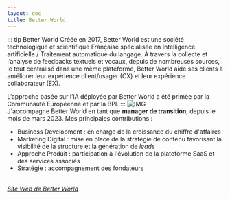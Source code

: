 ```yaml
---
layout: doc
title: Better World
---
```


::: tip Better World
Créée en 2017, Better World est une société technologique et scientifique Française spécialisée en Intelligence artificielle / Traitement automatique du langage. À travers la collecte et l’analyse de feedbacks textuels et vocaux, depuis de nombreuses sources, le tout centralisé dans une même plateforme, Better World aide ses clients à améliorer leur expérience client/usager (CX) et leur expérience collaborateur (EX).

L’approche basée sur l’IA déployée par Better World a été primée par la Communauté Européenne et par la BPI.
:::
![IMG](/assets/img/logo_bw.webp "Product management")
<br>
J'accompagne Better World en tant que **manager de transition**, depuis le mois de mars 2023. Mes principales contributions :

- Business Development : en charge de la croissance du chiffre d'affaires 
- Marketing Digital : mise en place de la stratégie de contenu favorisant la visibilité de la structure et la génération de *leads*
- Approche Produit : participation à l'évolution de la plateforme SaaS et des services associés
- Stratégie : accompagnement des fondateurs

<br>
<i><a target="_blank" href="https://www.better-world.io">Site Web de Better World</a></i>